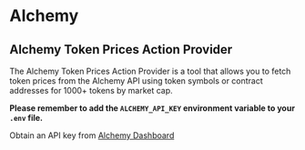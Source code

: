 # Alchemy

## Alchemy Token Prices Action Provider

The Alchemy Token Prices Action Provider is a tool that allows you to fetch token prices from the Alchemy API using token symbols or contract addresses for 1000+ tokens by market cap.

**Please remember to add the `ALCHEMY_API_KEY` environment variable to your `.env` file.**

Obtain an API key from [Alchemy Dashboard](https://bit.ly/agentkit-alchemy)
